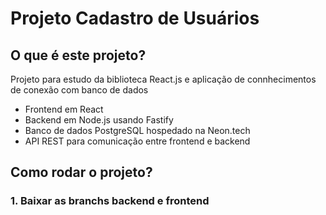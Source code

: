 # Projeto Cadastro de Usuários

## O que é este projeto?

Projeto para estudo da biblioteca React.js e aplicação de connhecimentos de conexão com banco de dados

- Frontend em React
- Backend em Node.js usando Fastify
- Banco de dados PostgreSQL hospedado na Neon.tech
- API REST para comunicação entre frontend e backend

## Como rodar o projeto?

### 1. Baixar as branchs backend e frontend
